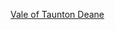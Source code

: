 [Vale of Taunton Deane](http://www.somerc.com/wp-content/uploads/2023/07/Taunton-area-LGS-review-final-report-June-23.pdf "Somerset LGS Project – final report for Taunton area June 2023")
